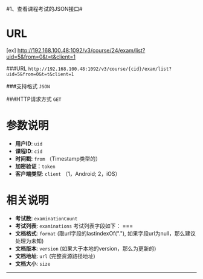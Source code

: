 #1、查看课程考试的JSON接口#

URL
====
[ex] http://192.168.100.48:1092/v3/course/24/exam/list?uid=5&from=0&t=t&client=1

###URL `http://192.168.100.48:1092/v3/course/{cid}/exam/list?uid=5&from=0&t=t&client=1`

###支持格式 `JSON`

###HTTP请求方式 `GET`

参数说明
====

+ **用户ID**: `uid` 
+ **课程ID**: `cid`
+ **时间戳**: `from`   （Timestamp类型的）
+ **加密验证**：`token`  
+ **客户端类型**: `client`  （1，Android; 2，iOS）

相关说明
===
+ **考试数**: `examinationCount` 
+ **考试列表**: `examinations` 
考试列表字段如下：
===
+ **文档格式**: `format` (取url字段的lastindexOf("."), 如果字段url为null，那么建议处理为未知)
+ **文档版本**: `version` (如果大于本地的version，那么为更新的)
+ **文档地址**: `url` (完整资源路径地址)
+ **文档大小**: `size`

******